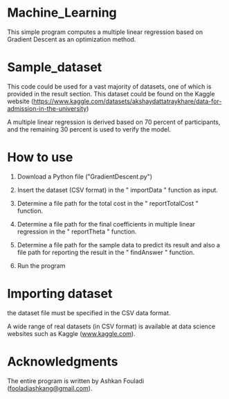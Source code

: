# Machine_Learning 

This simple program computes a multiple linear regression based on Gradient Descent as an optimization method. 

# Sample_dataset

This code could be used for a vast majority of datasets, one of which is provided in the result section. This dataset could be found on the Kaggle website (https://www.kaggle.com/datasets/akshaydattatraykhare/data-for-admission-in-the-university)

A multiple linear regression is derived based on 70 percent of participants, and the remaining 30 percent is used to verify the model.

# How to use

1) Download a Python file ("GradientDescent.py")

2) Insert the dataset (CSV format) in the " importData " function as input.

3) Determine a file path for the total cost in the " reportTotalCost " function.  

4) Determine a file path for the final coefficients in multiple linear regression in the " reportTheta " function.

5) Determine a file path for the sample data to predict its result and also a file path for reporting the result in the " findAnswer " function.  

6) Run the program



# Importing dataset

 the dataset file must be specified in the CSV data format.

A wide range of real datasets (in CSV format) is available at data science websites such as Kaggle (www.kaggle.com).


# Acknowledgments


The entire program is written by Ashkan Fouladi (fooladiashkang@gmail.com).
